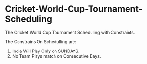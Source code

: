 # Cricket-World-Cup-Tournament-Scheduling
The Cricket World Cup Tournament Scheduling with Constraints.

The Constrains On Schedulling are:
  1) India Will Play Only on SUNDAYS.
  2) No Team Plays match on Consecutive Days.
 
